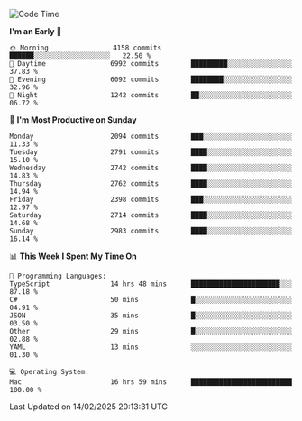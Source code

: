 <!--START_SECTION:waka-->
![Code Time](http://img.shields.io/badge/Code%20Time-4%2C833%20hrs%2050%20mins-blue)

**I'm an Early 🐤** 

```text
🌞 Morning                4158 commits        ██████░░░░░░░░░░░░░░░░░░░   22.50 % 
🌆 Daytime                6992 commits        █████████░░░░░░░░░░░░░░░░   37.83 % 
🌃 Evening                6092 commits        ████████░░░░░░░░░░░░░░░░░   32.96 % 
🌙 Night                  1242 commits        ██░░░░░░░░░░░░░░░░░░░░░░░   06.72 % 
```
📅 **I'm Most Productive on Sunday** 

```text
Monday                   2094 commits        ███░░░░░░░░░░░░░░░░░░░░░░   11.33 % 
Tuesday                  2791 commits        ████░░░░░░░░░░░░░░░░░░░░░   15.10 % 
Wednesday                2742 commits        ████░░░░░░░░░░░░░░░░░░░░░   14.83 % 
Thursday                 2762 commits        ████░░░░░░░░░░░░░░░░░░░░░   14.94 % 
Friday                   2398 commits        ███░░░░░░░░░░░░░░░░░░░░░░   12.97 % 
Saturday                 2714 commits        ████░░░░░░░░░░░░░░░░░░░░░   14.68 % 
Sunday                   2983 commits        ████░░░░░░░░░░░░░░░░░░░░░   16.14 % 
```


📊 **This Week I Spent My Time On** 

```text
💬 Programming Languages: 
TypeScript               14 hrs 48 mins      ██████████████████████░░░   87.18 % 
C#                       50 mins             █░░░░░░░░░░░░░░░░░░░░░░░░   04.91 % 
JSON                     35 mins             █░░░░░░░░░░░░░░░░░░░░░░░░   03.50 % 
Other                    29 mins             █░░░░░░░░░░░░░░░░░░░░░░░░   02.88 % 
YAML                     13 mins             ░░░░░░░░░░░░░░░░░░░░░░░░░   01.30 % 

💻 Operating System: 
Mac                      16 hrs 59 mins      █████████████████████████   100.00 % 
```


 Last Updated on 14/02/2025 20:13:31 UTC
<!--END_SECTION:waka-->
